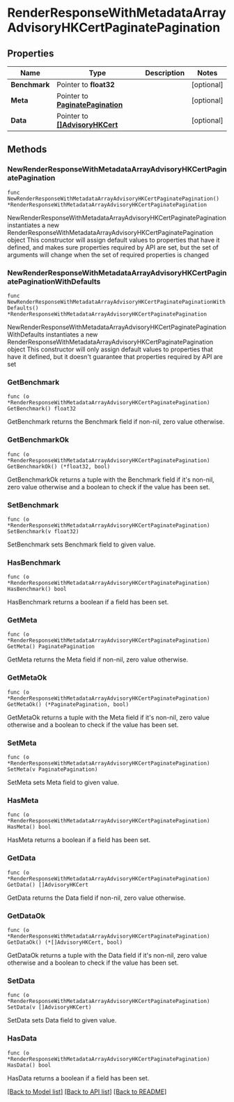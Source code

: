 # RenderResponseWithMetadataArrayAdvisoryHKCertPaginatePagination

## Properties

Name | Type | Description | Notes
------------ | ------------- | ------------- | -------------
**Benchmark** | Pointer to **float32** |  | [optional] 
**Meta** | Pointer to [**PaginatePagination**](PaginatePagination.md) |  | [optional] 
**Data** | Pointer to [**[]AdvisoryHKCert**](AdvisoryHKCert.md) |  | [optional] 

## Methods

### NewRenderResponseWithMetadataArrayAdvisoryHKCertPaginatePagination

`func NewRenderResponseWithMetadataArrayAdvisoryHKCertPaginatePagination() *RenderResponseWithMetadataArrayAdvisoryHKCertPaginatePagination`

NewRenderResponseWithMetadataArrayAdvisoryHKCertPaginatePagination instantiates a new RenderResponseWithMetadataArrayAdvisoryHKCertPaginatePagination object
This constructor will assign default values to properties that have it defined,
and makes sure properties required by API are set, but the set of arguments
will change when the set of required properties is changed

### NewRenderResponseWithMetadataArrayAdvisoryHKCertPaginatePaginationWithDefaults

`func NewRenderResponseWithMetadataArrayAdvisoryHKCertPaginatePaginationWithDefaults() *RenderResponseWithMetadataArrayAdvisoryHKCertPaginatePagination`

NewRenderResponseWithMetadataArrayAdvisoryHKCertPaginatePaginationWithDefaults instantiates a new RenderResponseWithMetadataArrayAdvisoryHKCertPaginatePagination object
This constructor will only assign default values to properties that have it defined,
but it doesn't guarantee that properties required by API are set

### GetBenchmark

`func (o *RenderResponseWithMetadataArrayAdvisoryHKCertPaginatePagination) GetBenchmark() float32`

GetBenchmark returns the Benchmark field if non-nil, zero value otherwise.

### GetBenchmarkOk

`func (o *RenderResponseWithMetadataArrayAdvisoryHKCertPaginatePagination) GetBenchmarkOk() (*float32, bool)`

GetBenchmarkOk returns a tuple with the Benchmark field if it's non-nil, zero value otherwise
and a boolean to check if the value has been set.

### SetBenchmark

`func (o *RenderResponseWithMetadataArrayAdvisoryHKCertPaginatePagination) SetBenchmark(v float32)`

SetBenchmark sets Benchmark field to given value.

### HasBenchmark

`func (o *RenderResponseWithMetadataArrayAdvisoryHKCertPaginatePagination) HasBenchmark() bool`

HasBenchmark returns a boolean if a field has been set.

### GetMeta

`func (o *RenderResponseWithMetadataArrayAdvisoryHKCertPaginatePagination) GetMeta() PaginatePagination`

GetMeta returns the Meta field if non-nil, zero value otherwise.

### GetMetaOk

`func (o *RenderResponseWithMetadataArrayAdvisoryHKCertPaginatePagination) GetMetaOk() (*PaginatePagination, bool)`

GetMetaOk returns a tuple with the Meta field if it's non-nil, zero value otherwise
and a boolean to check if the value has been set.

### SetMeta

`func (o *RenderResponseWithMetadataArrayAdvisoryHKCertPaginatePagination) SetMeta(v PaginatePagination)`

SetMeta sets Meta field to given value.

### HasMeta

`func (o *RenderResponseWithMetadataArrayAdvisoryHKCertPaginatePagination) HasMeta() bool`

HasMeta returns a boolean if a field has been set.

### GetData

`func (o *RenderResponseWithMetadataArrayAdvisoryHKCertPaginatePagination) GetData() []AdvisoryHKCert`

GetData returns the Data field if non-nil, zero value otherwise.

### GetDataOk

`func (o *RenderResponseWithMetadataArrayAdvisoryHKCertPaginatePagination) GetDataOk() (*[]AdvisoryHKCert, bool)`

GetDataOk returns a tuple with the Data field if it's non-nil, zero value otherwise
and a boolean to check if the value has been set.

### SetData

`func (o *RenderResponseWithMetadataArrayAdvisoryHKCertPaginatePagination) SetData(v []AdvisoryHKCert)`

SetData sets Data field to given value.

### HasData

`func (o *RenderResponseWithMetadataArrayAdvisoryHKCertPaginatePagination) HasData() bool`

HasData returns a boolean if a field has been set.


[[Back to Model list]](../README.md#documentation-for-models) [[Back to API list]](../README.md#documentation-for-api-endpoints) [[Back to README]](../README.md)



